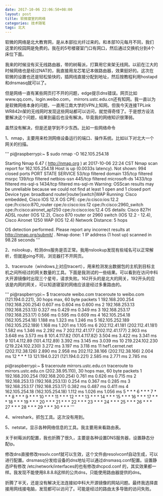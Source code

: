 ```yaml
---
date: 2017-10-06 22:06:50+08:00
layout: post
title: 软微寝室的网络
categories: 技术随笔
tags: 北大
---
```


软微的网络是北大教育网，是从本部拉光纤过来的。和本部10元每月不同，我们这里的校园网是免费的。我在的5号楼寝室门口有网口，然后通过交换机分到4个床位下面。

我来的时候没有买无线路由器，带的树莓派，打算用它来架无线网。以前在江大的时候网络也是经过NAT的，我直接用龙芯笔记本做路由器，效果挺好的。这次在软微的设置也还是轻松愉快的，插网线直接分配到地址，然后按教程利用hostapd和dnsmasq就可以了。

但是网络一直有某些网页打不开的问题，edge提示dns错误。网页比如www.qq.com，login.weibo.com， mirrors.ustc.edu.cn还有知网。我一直以为是软微网络本身的问题，一直用江南大学的VPN上知网。但我今天连接TPLink WR842n架的无线网时发现这些网站都可以访问，就觉得奇怪了。于是想方设法要解决这个问题，结果到最后也没有解决。毕竟我的网络知识很薄弱。

虽然没有解决，但是还是学到不少东西。比如一些网络命令

1、nmap，主要用来检测网络设备运行的端口、操作系统。比如以下对北大一个网关的扫描。

'''
pi@raspberrypi:~ $ sudo nmap -O 162.105.254.18

Starting Nmap 6.47 ( http://nmap.org ) at 2017-10-06 22:24 CST
Nmap scan report for 162.105.254.18
Host is up (0.0033s latency).
Not shown: 994 closed ports
PORT     STATE    SERVICE
53/tcp   filtered domain
135/tcp  filtered msrpc
139/tcp  filtered netbios-ssn
445/tcp  filtered microsoft-ds
1433/tcp filtered ms-sql-s
1434/tcp filtered ms-sql-m
Warning: OSScan results may be unreliable because we could not find at least 1 open and 1 closed port
Device type: broadband router|router|switch|WAP
Running: Cisco embedded, Cisco IOS 12.X
OS CPE: cpe:/o:cisco:ios:12.2 cpe:/h:cisco:870_router cpe:/o:cisco:ios:12 cpe:/h:cisco:2960_switch cpe:/h:cisco:aironet_ap1250 cpe:/o:cisco:ios:12.4
OS details: Cisco 827H ADSL router (IOS 12.2), Cisco 870 router or 2960 switch (IOS 12.2 - 12.4), Cisco Aironet 1250 WAP (IOS 12.4)
Network Distance: 5 hops

OS detection performed. Please report any incorrect results at http://nmap.org/submit/ .
Nmap done: 1 IP address (1 host up) scanned in 98.28 seconds
'''

2、nslookup，检测dns服务是否正常。我用nslookup发现有些域名可以正常解析，但就是ping不同，浏览器打不开网页。

3、traceroute（windows上对应tracert），用来检测发出数据包的主机到目标主机之间所经过的网关数量的工具。下面是我测试的一些结果。可以看到在访问中科大开源镜像时出现三个星号，请求失败。162开头的是北大的网关，192开头的应该是内网的网关，可以知道寝室的网络应该是经过多重路由的。

'''
pi@raspberrypi:~ $ traceroute weibo.com
traceroute to weibo.com (121.194.0.221), 30 hops max, 60 byte packets
 1  192.168.200.254 (192.168.200.254)  0.607 ms  0.604 ms  0.600 ms
 2  192.168.253.13 (192.168.253.13)  0.327 ms  0.429 ms  0.349 ms
 3  192.168.253.17 (192.168.253.17)  0.566 ms  0.595 ms  0.609 ms
 4  162.105.254.18 (162.105.254.18)  1.188 ms  1.323 ms  1.246 ms
 5  162.105.252.189 (162.105.252.189)  1.168 ms  1.201 ms  1.105 ms
 6  202.112.41.181 (202.112.41.181)  1.582 ms  1.346 ms  2.292 ms
 7  202.112.41.177 (202.112.41.177)  2.903 ms  3.648 ms  3.573 ms
 8  101.4.117.82 (101.4.117.82)  3.504 ms  3.422 ms  3.341 ms
 9  101.4.112.89 (101.4.112.89)  3.392 ms  3.145 ms  3.039 ms
10  219.224.102.230 (219.224.102.230)  3.272 ms  3.197 ms  3.118 ms
11  hef1.cernet.net (202.112.38.126)  2.890 ms  2.958 ms 202.112.38.166 (202.112.38.166)  2.004 ms
12  * * *
13  121.194.0.221 (121.194.0.221)  2.585 ms  2.771 ms  2.785 ms

pi@raspberrypi:~ $ traceroute mirrors.ustc.edu.cn
traceroute to mirrors.ustc.edu.cn (202.38.95.110), 30 hops max, 60 byte packets
 1  192.168.200.254 (192.168.200.254)  0.761 ms  0.626 ms  0.715 ms
 2  192.168.253.13 (192.168.253.13)  0.254 ms  0.367 ms  0.285 ms
 3  192.168.253.17 (192.168.253.17)  0.382 ms  0.487 ms  0.411 ms
 4  162.105.254.18 (162.105.254.18)  1.112 ms  1.026 ms  1.056 ms
 5  * * *
 6  * * *
 7  * * *
 8  * * *
 9  * * *
10  * * *
11  * * *
12  * * *
13  * * *
14  * * *
15  * * *
16  * * *
17  * * *
18  * * *
19  * * *
20  * * *
21  * * *
22  * * *
23  * * *
24  * * *
25  * * *
26  * * *
27  * * *
28  * * *
29  * * *
30  * * *
'''

4、wireshark，抓包工具。这次没有用到。

5、netstat，显示各种网络信息的工具。我主要用来看路由表。

关于树莓派的配置，我也折腾了很久，主要是各种设置DNS服务器，设置静态分配ip。

修改dns直接修改resolv.conf就可以生效，这个文件由resolvconf自动生成，可以进行配置。dnsmasq分发给设备的dns地址可以通过dnsmasq.conf配置。设置静态IP有修改 /etc/network/interfaces的也有修改dhcpcd.conf 的，其实效果都一样。我发现不能使用8.8.8.8这样的公共dns，只能使用路由器提供的dns。

折腾了半天，还是没有解决无法连接如中科大开源镜像的网站问题。最终我选择直接用网线接电脑，发现都可以访问了。可能是经过的路由太多导致的访问失败。



